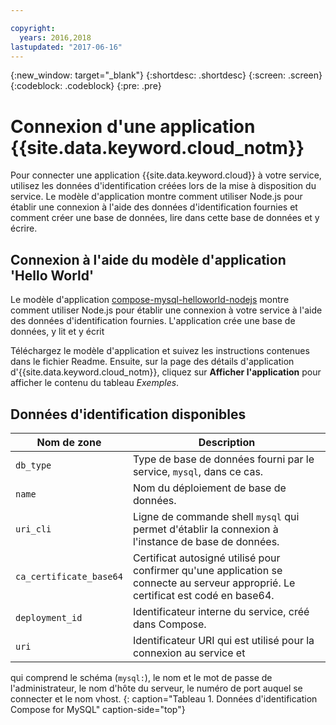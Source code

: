 ```yaml
---

copyright:
  years: 2016,2018
lastupdated: "2017-06-16"
---
```


{:new_window: target="_blank"}
{:shortdesc: .shortdesc}
{:screen: .screen}
{:codeblock: .codeblock}
{:pre: .pre}

# Connexion d'une application {{site.data.keyword.cloud_notm}}

Pour connecter une application {{site.data.keyword.cloud}} à votre service, utilisez les données d'identification créées lors de la mise à disposition du service. Le modèle d'application montre comment utiliser Node.js pour établir une connexion à l'aide des données d'identification fournies et comment créer une base de données, lire dans cette base de données et y écrire.

## Connexion à l'aide du modèle d'application 'Hello World'

Le modèle d'application [compose-mysql-helloworld-nodejs](https://github.com/IBM-Bluemix/compose-mysql-helloworld-nodejs) montre comment utiliser Node.js pour établir une connexion à votre service à l'aide des données d'identification fournies. L'application crée une base de données, y lit et y écrit

Téléchargez le modèle d'application et suivez les instructions contenues dans le fichier Readme. Ensuite, sur la page des détails d'application d'{{site.data.keyword.cloud_notm}}, cliquez sur **Afficher l'application** pour afficher le contenu du tableau *Exemples*.

## Données d'identification disponibles

Nom de zone|Description
----------|-----------
`db_type`|Type de base de données fourni par le service, `mysql`, dans ce cas.
`name`|Nom du déploiement de base de données.
`uri_cli`|Ligne de commande shell `mysql` qui permet d'établir la connexion à l'instance de base de données.
`ca_certificate_base64`|Certificat autosigné utilisé pour confirmer qu'une application se connecte au serveur approprié. Le certificat est codé en base64.
`deployment_id`|Identificateur interne du service, créé dans Compose.
`uri`|Identificateur URI qui est utilisé pour la connexion au service et
qui comprend le schéma (`mysql:`), le nom et le mot de passe de
l'administrateur, le nom d'hôte du serveur, le numéro de port auquel se connecter et le nom vhost.
{: caption="Tableau 1. Données d'identification Compose for MySQL" caption-side="top"}
